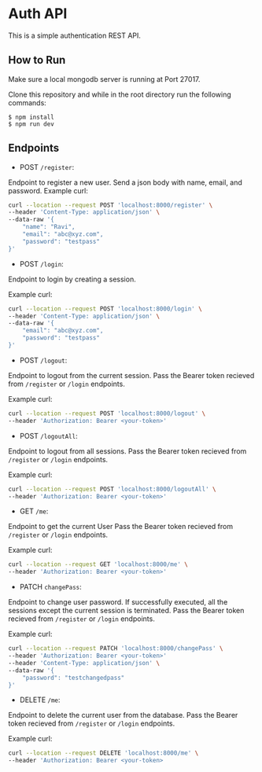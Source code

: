 # Auth API

This is a simple authentication REST API.

## How to Run

Make sure a local mongodb server is running at Port 27017.

Clone this repository and while in the root directory run the following commands:

    $ npm install
    $ npm run dev

## Endpoints

- POST `/register`:

Endpoint to register a new user. Send a json body with name, email, and password.
Example curl: 
```bash
curl --location --request POST 'localhost:8000/register' \
--header 'Content-Type: application/json' \
--data-raw '{
    "name": "Ravi",
    "email": "abc@xyz.com",
    "password": "testpass"
}'
```

- POST `/login`:

Endpoint to login by creating a session.

Example curl:
```bash
curl --location --request POST 'localhost:8000/login' \
--header 'Content-Type: application/json' \
--data-raw '{
    "email": "abc@xyz.com",
    "password": "testpass"
}'
```

- POST `/logout`:

Endpoint to logout from the current session. 
Pass the Bearer token recieved from `/register` or `/login` endpoints.

Example curl:
```bash
curl --location --request POST 'localhost:8000/logout' \
--header 'Authorization: Bearer <your-token>'
```

- POST `/logoutAll`:

Endpoint to logout from all sessions. 
Pass the Bearer token recieved from `/register` or `/login` endpoints.

Example curl:
```bash
curl --location --request POST 'localhost:8000/logoutAll' \
--header 'Authorization: Bearer <your-token>'
```

- GET `/me`:

Endpoint to get the current User
Pass the Bearer token recieved from `/register` or `/login` endpoints.

Example curl:
```bash
curl --location --request GET 'localhost:8000/me' \
--header 'Authorization: Bearer <your-token>'
```

- PATCH `changePass`:

Endpoint to change user password. If successfully executed, all the sessions except the current session is terminated.
Pass the Bearer token recieved from `/register` or `/login` endpoints.

Example curl:
```bash
curl --location --request PATCH 'localhost:8000/changePass' \
--header 'Authorization: Bearer <your-token>'
--header 'Content-Type: application/json' \
--data-raw '{
    "password": "testchangedpass"
}'
```

- DELETE `/me`:

Endpoint to delete the current user from the database.
Pass the Bearer token recieved from `/register` or `/login` endpoints.

Example curl:
```bash
curl --location --request DELETE 'localhost:8000/me' \
--header 'Authorization: Bearer <your-token>
```